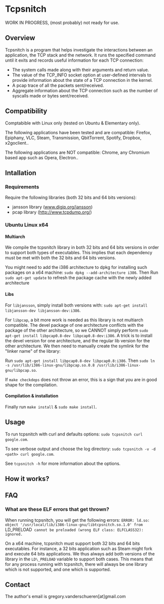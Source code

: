 # Tcpsnitch

WORK IN PROGRESS, (most probably) not ready for use.

## Overview

Tcpsnitch is a program that helps investigate the interactions between an application, the TCP stack and the network. It runs the specified command until it exits and records useful information for each TCP connection:
- The system calls made along with their arguments and return value.
- The value of the TCP\_INFO socket option at user-defined intervals to provide information about the state of a TCP connection in the kernel.
- A pcap trace of all the packets sent/received.
- Aggregate information about the TCP connection such as the number of syscalls made or bytes sent/received.

## Compatibility

Comptabible with Linux only (tested on Ubuntu & Elementary only).

The following applications have been tested and are compatible: Firefox, Epiphany, VLC, Steam, Transmission, QbitTorrent, Spotify, Dropbox, x2goclient..

The following applications are NOT compatible: Chrome, any Chromium based app such as Opera, Electron..

## Intallation

### Requirements

Require the following libraries (both 32 bits and 64 bits versions):
- jansson library (www.digip.org/jansson)
- pcap library (http://www.tcpdump.org/)

### Ubuntu Linux x64

#### Multiarch

We compile the tcpsnitch library in both 32 bits and 64 bits versions in order to support both types of executables. 
This implies that each dependency must be met with both the 32 bits and 64 bits versions.

You might need to add the i386 architecture to dpkg for installing such packages on a x64 machine: `sudo dpkg --add-architecture i386`.
Then Run `sudo apt-get update` to refresh the package cache with the newly added architecture

#### Libs

For `libjansson`, simply install both versions with: `sudo apt-get install libjansson-dev libjansson-dev:i386`.

For `libpcap`, a bit more work is needed as this library is not multiarch compatible. The devel package of one architecture conflicts with the package of the other architecture, so we CANNOT simply perform `sudo apt-get install libpcap0.8-dev libpcap0.8-dev:i386`. A trick is to install the devel version for one architecture, and the regular lib version for the other architecture. We then need to manually create the symlink for the "linker name" of the library:

Run `sudo apt-get install libpcap0.8-dev libpcap0.8:i386`.
Then `sudo ln -s /usr/lib/i386-linux-gnu/libpcap.so.0.8 /usr/lib/i386-linux-gnu/libpcap.so`.

If `make checkdeps` does not throw an error, this is a sign that you are in good shape for the compilation.

#### Compilation & installation

Finally run `make install` & `sudo make install`.

## Usage

To run tcpsnitch with curl and defaults options: `sudo tcpsnitch curl google.com`. 

To see verbose output and choose the log directory: `sudo tcpsnitch -v -d <path> curl google.com`.

See `tcpsnitch -h` for more information about the options.

## How it works?

## FAQ

### What are these ELF errors that get thrown?

When running tcpsnitch, you will get the following errors:
`ERROR: ld.so: object '/usr/local/lib/i386-linux-gnu/libtcpsnitch.so.1.0' from `LD\_PRELOAD` cannot be preloaded (wrong ELF class: ELFCLASS32): ignored.`

On a x64 machine, tcpsnitch must support both 32 bits and 64 bits executables. For instance, a 32 bits application such as Steam might fork and execute 64 bits applications. We thus always add both versions of the library in the `LD\_PRELOAD` variable to support both cases. This means that for any process running with tcpsnitch, there will always be one library which is not supported, and one which is supported.

## Contact

The author's email is gregory.vanderschueren[at]gmail.com
